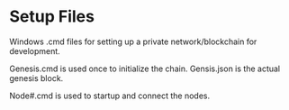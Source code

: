 # Setup Files

Windows .cmd files for setting up a private network/blockchain for development.

Genesis.cmd is used once to initialize the chain. Gensis.json is the actual genesis block.

Node#.cmd is used to startup and connect the nodes.
